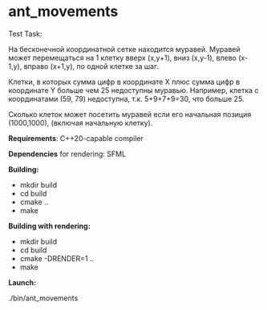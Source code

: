 # ant_movements
Test Task:

На бесконечной координатной сетке находится муравей. Муравей может
перемещаться на 1 клетку вверх (x,y+1), вниз (x,y-1), влево (x-1,y),
вправо (x+1,y), по одной клетке за шаг.

Клетки, в которых сумма цифр в координате X плюс сумма цифр в
координате Y больше чем 25 недоступны
муравью. Например, клетка с координатами (59, 79) недоступна, т.к.
5+9+7+9=30, что больше 25.

Сколько клеток может посетить муравей если его начальная позиция
(1000,1000), (включая начальную клетку).

**Requirements**: C++20-capable compiler

**Dependencies** for rendering: SFML

**Building:**

* mkdir build
* cd build
* cmake ..
* make



**Building with rendering:**

* mkdir build
* cd build
* cmake -DRENDER=1 ..
* make



**Launch:**

./bin/ant_movements
